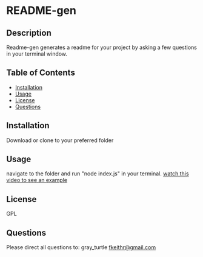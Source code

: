 
  # README-gen

  ## Description
  Readme-gen generates a readme for your project by asking a few questions in your terminal window.

  ## Table of Contents
  * [Installation](#installation)
  * [Usage](#usage)
  * [License](#license)
  * [Questions](#questions)
  
  ## Installation
  Download or clone to your preferred folder

  ## Usage
  navigate to the folder and run "node index.js" in your terminal. [watch this video to see an example](https://drive.google.com/file/d/15V6Bp6AYzrusbJUEBOqaDEUwehBWEoDb/view?usp=sharing)

  ## License
  GPL

  ## Questions
  Please direct all questions to:
  gray_turtle
  fkeithr@gmail.com

